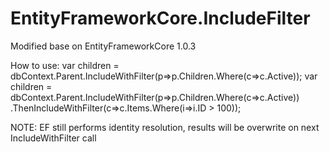 # EntityFrameworkCore.IncludeFilter

Modified base on EntityFrameworkCore 1.0.3

How to use:
var children = dbContext.Parent.IncludeWithFilter(p=>p.Children.Where(c=>c.Active));
var children = dbContext.Parent.IncludeWithFilter(p=>p.Children.Where(c=>c.Active))
                               .ThenIncludeWithFilter(c=>c.Items.Where(i=>i.ID > 100));

NOTE: EF still performs identity resolution, results will be overwrite on next IncludeWithFilter call
